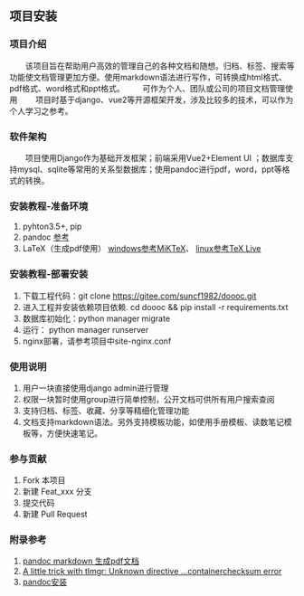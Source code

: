 ## 项目安装

### 项目介绍
&emsp;&emsp;该项目旨在帮助用户高效的管理自己的各种文档和随想。归档、标签、搜索等功能使文档管理更加方便。使用markdown语法进行写作，可转换成html格式、pdf格式、word格式和ppt格式。
&emsp;&emsp;可作为个人、团队或公司的项目文档管理使用
&emsp;&emsp;项目时基于django、vue2等开源框架开发，涉及比较多的技术，可以作为个人学习之参考。

### 软件架构
&emsp;&emsp;项目使用Django作为基础开发框架；前端采用Vue2+Element UI
；数据库支持mysql、sqlite等常用的关系型数据库；使用pandoc进行pdf，word，ppt等格式的转换。


### 安装教程-准备环境
1. pyhton3.5+, pip
2. pandoc [参考](http://pandoc.org/installing.html)
3. LaTeX（生成pdf使用） [windows参考MiKTeX](https://miktex.org/download#unx)、 [linux参考TeX Live](http://www.tug.org/texlive/)

### 安装教程-部署安装
1. 下载工程代码：git clone https://gitee.com/suncf1982/doooc.git
2. 进入工程并安装依赖项目依赖.
cd doooc && pip install -r requirements.txt
3. 数据库初始化：python manager migrate
4. 运行： python manager runserver
5. nginx部署，请参考项目中site-nginx.conf

### 使用说明

1. 用户一块直接使用django admin进行管理
2. 权限一块暂时使用group进行简单控制，公开文档可供所有用户搜索查阅
3. 支持归档、标签、收藏、分享等精细化管理功能
4. 文档支持markdown语法。另外支持模板功能，如使用手册模板、读数笔记模板等，方便快速笔记。

### 参与贡献

1. Fork 本项目
2. 新建 Feat_xxx 分支
3. 提交代码
4. 新建 Pull Request


### 附录参考

1. [pandoc markdown 生成pdf文档](http://yijiebuyi.com/blog/17e31502e8a6229a18971a2499f0e72b.html)
2. [A little trick with tlmgr: Unknown directive …containerchecksum error](https://darrengoossens.wordpress.com/2016/06/20/a-little-trick-with-tlmgr-unknown-directive-containerchecksum-error/)
3. [pandoc安装](http://pandoc.org/MANUAL.html)